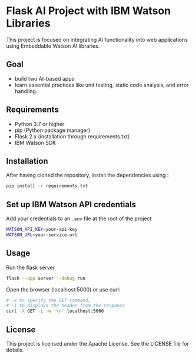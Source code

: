 # Flask AI Project with IBM Watson Libraries  

This project is focused on integrating AI functionality into web applications using Embeddable Watson AI libraries. 
## Goal
 - build two AI-based apps
 - learn essential practices like unit testing, static code analysis, and error handling. 

## Requirements

- Python 3.7 or higher
- pip (Python package manager)
- Flask 2.x (installation through requirements.txt)
- IBM Watson SDK

## Installation

After having cloned the repository, install the dependencies using :
```bash
pip install -r requirements.txt
```

## Set up IBM Watson API credentials
Add your credentials to an ```.env``` file at the root of the project
```bash
WATSON_API_KEY=your-api-key  
WATSON_URL=your-service-url  
```


## Usage

Run the flask server
```bash
flask --app server --debug run
```

Open the browser (localhost:5000) or use curl:
```bash
# -x to specify the GET command,
# -i to displays the header from the response
curl -X GET -i -w '\n' localhost:5000
```

## License

This project is licensed under the Apache License. See the LICENSE file for details.